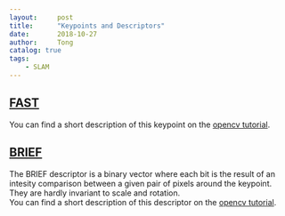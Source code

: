```yaml
---
layout:     post
title:      "Keypoints and Descriptors"
date:       2018-10-27
author:     Tong
catalog: true
tags:
    - SLAM
---
```

## [FAST][paper-FAST]

You can find a short description of this keypoint on the [opencv tutorial][opencv-FAST].

## [BRIEF][paper-BRIEF]

The BRIEF descriptor is a binary vector where each bit is the result of an intesity comparison between a given pair of pixels around the keypoint. They are hardly invariant to scale and rotation.
<br> You can find a short description of this descriptor on the [opencv tutorial][opencv-BRIEF].

[paper-FAST]: https://www.edwardrosten.com/work/rosten_2006_machine.pdf
[opencv-FAST]: https://opencv-python-tutroals.readthedocs.io/en/latest/py_tutorials/py_feature2d/py_fast/py_fast.html
[paper-BRIEF]: https://www.cs.ubc.ca/~lowe/525/papers/calonder_eccv10.pdf
[opencv-BRIEF]: https://opencv-python-tutroals.readthedocs.io/en/latest/py_tutorials/py_feature2d/py_brief/py_brief.html